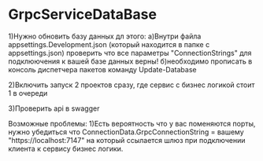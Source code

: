 # GrpcServiceDataBase

1)Нужно обновить базу данных дл этого:
  а)Внутри файла appsettings.Development.json (который находится в папке с appsettings.json) проверить что все параметры "ConnectionStrings" для подклюючения к вашей базе данных верны!
  б)необходимо прописать в консоль диспетчера пакетов команду Update-Database 

2)Включить запуск 2 проектов сразу, где сервис с бизнес логикой стоит 1 в очереди

3)Проверить api в swagger

Возможные проблемы: 1)Есть вероятность что у вас поменяются порты, нужно убедиться что ConnectionData.GrpcConnectionString = вашему "https://localhost:7147" на который ссылается шлюз при подключении клиента к сервису бизнес логики.

